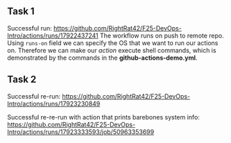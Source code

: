 ## Task 1
Successful run: https://github.com/RightRat42/F25-DevOps-Intro/actions/runs/17922437241
The workflow runs on push to remote repo. 
Using ``runs-on`` field we can specify the OS that we want to run our actions on. Therefore we can make our *action* execute shell commands, which is demonstrated by the commands in the __github-actions-demo.yml__.

## Task 2
Successful re-run: https://github.com/RightRat42/F25-DevOps-Intro/actions/runs/17923230849

Successful re-re-run with action that prints barebones system info: https://github.com/RightRat42/F25-DevOps-Intro/actions/runs/17923333593/job/50963353699